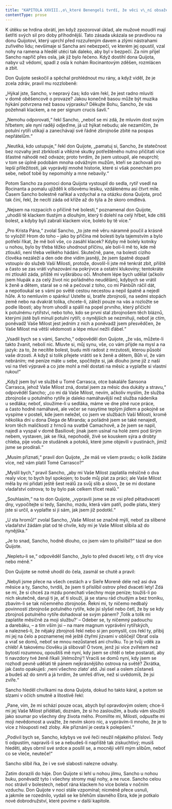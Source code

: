 ```yaml
---
title: "KAPITOLA XXVIII.,o\_které Benengeli tvrdí, že věci v\_ní obsažené pozná, kdo ji přečte, jestliže ji přečte pozorně."
contentType: prose
---
```


  

K útěku se hrdina obrátí, jen když zpozoroval úklad, ale mužové moudří mají šetřiti svých sil pro doby příhodnější. Tato zásada ukázala se pravdivou na donu Quijotovi, který uprchl před rozzuřeným davem a zlými nástrahami zuřivého lidu; nevšímaje si Sancha ani nebezpečí, ve kterém jej opustil, vzal nohy na ramena a hleděl utéci tak daleko, aby byl v bezpečí. Za ním přijel Sancho napříč přes osla, jak již bylo řečeno. Když dostihl dona Quijota, nabyv už vědomí, spadl z osla k nohám Rocinantovým zděšen, rozmlácen a zbit.

Don Quijote seskočil a spěchal prohlédnout mu rány, a když viděl, že je zcela zdráv, pravil mu rozzlobeně:

„Hýkal jste, Sancho, v nepravý čas; kdo vám řekl, že jest radno mluviti v domě oběšencově o provaze? Jakou konečně basou může být muzika hýkání potvrzena než basou výprasku? Děkujte Bohu, Sancho, že vás požehnali klackem, a ne per signum crucis šavlí.“

„Nemohu odporovati,“ řekl Sancho, „neboť se mi zdá, že mluvím dost svým hřbetem; ale nyní raději odjeďme, já už hýkat nebudu; ale nezamlčím, že potulní rytíři utíkají a zanechávají své řádné zbrojnoše zbité na pospas nepřátelům.“

„Neutíká, kdo ustupuje,“ řekl don Quijote, „pamatuj si, Sancho, že statečnost bez rozvahy jest zbrklostí a vítězné skutky potřeštěného nutno přičítati více šťastné náhodě než odvaze; proto tvrdím, že jsem ustoupil, ale neuprchl; v tom se úplně podobám mnoha odvážným mužům, kteří se zachovali pro lepší příležitosti, jak vyprávějí mnohé historie, které si však ponechám pro sebe, neboť tobě by nepomohly a mne nebavily.“

Potom Sancho za pomoci dona Quijota vystoupil do sedla, rytíř vsedl na Rocinanta a pomalu ujížděli k olšovému lesíku, vzdálenému asi čtvrt míle. Časem Sancho bolestně naříkal a vzdychal a na otázku dona Quijota, proč tak činí, řekl, že necítí záda od kříže až do týla a že skoro omdlévá.

„Nejsem na rozpacích o příčině tvé bolesti,“ poznamenal don Quijote, „uhodili tě klackem tlustým a dlouhým, který ti dolehl na celý hřbet, kde cítíš bolest, a kdyby byli zabrali klackem více, bolelo by tě více.“

„Pro Krista Pána,“ zvolal Sancho, „to jste mě věru náramně poučil a krásně to vyložil! Hrom do toho – jako by příčina mé bolesti byla tajemstvím a bylo potřebí říkat, že mě bolí vše, co zasáhl klacek? Kdyby mě bolely kotníky u nohou, bylo by třeba těžko uhodnout příčinu, ale bolí-li mě to, kde mě ztloukli, není třeba velikého hádání. Skutečně, pane, na bolesti cizího člověka nezáleží a den ode dne vidím jasněji, že jsem špatně dopadl vstoupiv do služeb Vaší Milosti, protože, dovolil-li jste mě tenkrát zbít, příště a často se zas vrátí vyhazování na pokrývce a ostatní klukoviny; tentokráte mi ztloukli záda, příště mi vyškrábou oči. Mnohem lépe bych udělal (ačkoliv jsem hlupák a za celý život nic pořádného neudělám), kdybych se vrátil k ženě a dětem, staral se o ně a pečoval z toho, co mi Pánbůh ráčil dát, a nepotloukal se s vámi po světě cestou necestou a nepil špatně a nejedl hůře. A to nemluvím o spánku! Ustelte si, bratře zbrojnoši, na sedmi stopách země nebo na dvakrát tolika, chcete-li, záleží pouze na vás a rozložte se podle libosti; aby hrom uhodil a spálil na popel prvního, který přičichl k potulnému rytířství, nebo toho, kdo se první stal zbrojnošem těch bláznů, kterými jistě byli minulí potulní rytíři; o nynějších se nezmiňuji, neboť je ctím, poněvadž Vaše Milost jest jedním z nich a poněvadž jsem přesvědčen, že Vaše Milost má větší vědomosti a lépe mluví nežli ďábel.“

„Vsadil bych se s vámi, Sancho,“ odpověděl don Quijote, „že vás, můžete-li takto žvanit, nebolí nic. Mluvte si, můj synu, vše, co vám přijde na mysl a na jazyk: za to, že necítíte bolest, budu míti radost z mrzutosti, kterou působí vaše drzosti. A když si tolik přejete vrátiti se k ženě a dětem, Bůh ví, že vám nebráním; mé peníze máte u sebe, spočítejte si, jak dlouho jsme již z naší vsi na třetí výpravě a co jste mohl a měl dostati na měsíc a vyplaťte si vlastní rukou!“

„Když jsem byl ve službě u Tomé Carrasca, otce bakaláře Sansona Carrasca, jehož Vaše Milost zná, dostal jsem za měsíc dva dukáty a stravu,“ odpověděl Sancho; „co mi dá Vaše Milost, nevím, ačkoliv myslím, že služba zbrojnoše u potulného rytíře je daleko namáhavější než služba nádeníka u sedláka; neboť, sloužíme-li u sedláka, máme ve dne plné ruce práce, a často hodně namáhavé, ale večer se nasytíme teplým jídlem a pokojně se vyspíme v posteli, kde jsem neležel, co jsem ve službách Vaší Milosti, kromě několika dní u dona Diega de Miranda; a pořádně jsem se také nenajedl, krom těch maličkostí z hrnců na svatbě Camachově, a že jsem se napil, najedl a vyspal v domě Basiliově; jinak jsem usínal na holé zemi pod širým nebem, vystaven, jak se říká, nepohodě, živě se kouskem sýra a drobty chleba, pije vodu ze studánek a potoků, které jsme objevili v pustinách, jimiž jsme se prodírali.“

„Musím přiznati,“ pravil don Quijote, „že máš ve všem pravdu; o kolik žádáte více, než vám platil Tomé Carrasco?“

„Myslil bych,“ pravil Sancho, „aby mi Vaše Milost zaplatila měsíčně o dva realy více; to bych byl spokojen; to bude můj plat za práci; ale Vaše Milost měla by mi přidati ještě šest reálů za svůj slib a slovo, že se mi dostane vladařství ostrova; to by bylo pak celkem třicet realů.“

„Souhlasím,“ na to don Quijote, „vypravili jsme se ze vsi před pětadvaceti dny, vypočítejte si tedy, Sancho, mzdu, která vám patří, podle platu, který jste si určil, a vyplaťte si ji sám, jak jsem již podotkl.“

„U sta hromů!“ zvolal Sancho, „Vaše Milost se značně mýlí, neboť za slíbené vladařství žádám plat od té chvíle, kdy mi je Vaše Milost slíbila až do nynějška.“

„Je to snad, Sancho, hodně dlouho, co jsem vám to přislíbil?“ tázal se don Quijote.

„Nepletu-li se,“ odpověděl Sancho, „bylo to před dvaceti lety, o tři dny více nebo méně.“

Don Quijote se notně uhodil do čela, zasmál se chutě a pravil:

„Nebyli jsme přece na všech cestách a v Sieře Moreně déle než asi dva měsíce a ty, Sancho, tvrdíš, že jsem ti přislíbil ostrov před dvaceti lety! Zdá se mi, že si chceš za mzdu ponechati všechny moje peníze; toužíš-li po nich skutečně, daruji ti je, ať ti slouží, já se stanu rád chudým a bez troníku, zbavím-li se tak ničemného zbrojnoše. Řekni mi, ty ničemo nedbalý povinností zbrojnoše potulného rytíře, kde jsi slyšel nebo četl, že by se kdy zbrojnoš potulného rytíře dohadoval se svým pánem? ‚Tolik a tolik mi zaplatíte měsíčně za moji službu?‘ – Odeber se, ty ničemný padouchu a darebáku, – a tím vším jsi – na mare magnum vyprávění rytířských, a nalezneš-li, že nějaký zbrojnoš řekl nebo si jen pomyslil, cos řekl ty, přibij mi jej na čelo a poznamenej mě ještě čtyřmi jizvami v obličeji! Obrať osla a vrať se domů, neboť se mnou nezůstaneš ani chvilku. To je tvůj vděk za chléb! A takovému člověku já sliboval! Ó tvore, jenž jsi více zvířetem než bytostí rozumnou, opouštíš mě nyní, kdy jsem se chtěl o tebe postarati, aby ti navzdory tvé ženě říkali ‚Velmožný‘! Vracíš se domů nyní, kdy jsem se rozhodl pevně udělati tě pánem nejkrásnějšího ostrova na světě? Zkrátka, jak často opakuješ: ‚není všechno zlato‘ atd. Jsi osel a oslem zůstaneš a budeš až do smrti a já tvrdím, že umřeš dříve, než si uvědomíš, že jsi zvíře.“

Sancho hleděl chvilkami na dona Quijota, dokud ho takto káral, a potom se slzami v očích smutně a lítostivě řekl:

„Pane, vím, že mi schází pouze ocas, abych byl opravdovým oslem; chce-li mi jej Vaše Milost přidělati, doznám, že si ho zasloužím, a budu vám sloužiti jako soumar po všechny dny života mého. Promiňte mi, Milosti, odpusťte mi moji nevědomost a uvažte, že nevím skoro nic, a vyprávím-li mnoho, že je to více z hlouposti než zloby. Ale přiznání je cesta k polepšení.“

„Podivil bych se, Sancho, kdybys ve své řeči neužil nějakého přísloví. Tedy ti odpustím, napravíš-li se a nebudeš-li napříště tak ziskuchtivý; musíš hleděti, abys obrnil své srdce a posílil se, a mocněji věřil mým slibům, neboť co se vleče, neuteče!“

Sancho slíbil řka, že i ve své slabosti nalezne odvahy.

Zatím dorazili do háje. Don Quijote si lehl u nohou jilmu, Sancho u nohou buku, poněvadž tyto i všechny stromy mají nohy, a ne ruce. Sancho celou noc strávil v bolestech, neboť rána klackem ho více bolela v nočním vzduchu. Don Quijote v noci stále vzpomínal; nicméně přece usnuli, a jakmile se rozednilo, vydali se ke břehům slavného Ebra, kde je potkalo nové dobrodružství, které povíme v další kapitole.
